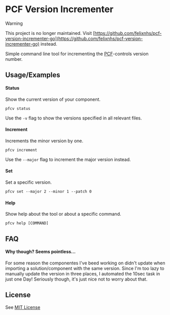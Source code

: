 # PCF Version Incrementer

> [!WARNING]
> This project is no longer maintained. Visit [https://github.com/felixnhs/pcf-version-incrementer-go](https://github.com/felixnhs/pcf-version-incrementer-go) instead.

Simple command line tool for incrementing the [PCF](https://learn.microsoft.com/en-us/power-apps/developer/component-framework/overview)-controls version number.




## Usage/Examples

#### Status
Show the current version of your component.
```
pfcv status
```

Use the `-v` flag to show the versions specified in all relevant files.

#### Increment
Increments the minor version by one.
```
pfcv increment
```
Use the `--major` flag to increment the major version instead.


#### Set
Set a specific version.
```
pfcv set --major 2 --minor 1 --patch 0
```

#### Help
Show help about the tool or about a specific command.
```
pfcv help [COMMAND]
```


## FAQ

#### Why though? Seems pointless...

For some reason the componentes I've beed working on didn't update when importing a solution/component with the same version. Since I'm too lazy to manually update the version in three places, I automated the 10sec task in just one Day! Seriously though, it's just nice not to worry about that.



## License

See [MIT License](LICENSE.md)

